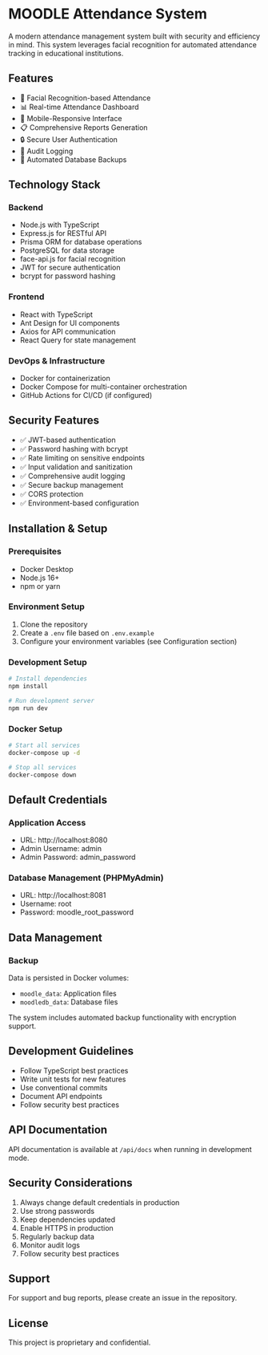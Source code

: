 # MOODLE Attendance System

A modern attendance management system built with security and efficiency in mind. This system leverages facial recognition for automated attendance tracking in educational institutions.

## Features

- 👤 Facial Recognition-based Attendance
- 📊 Real-time Attendance Dashboard
- 📱 Mobile-Responsive Interface
- 📋 Comprehensive Reports Generation
- 🔒 Secure User Authentication
- 📝 Audit Logging
- 💾 Automated Database Backups

## Technology Stack

### Backend
- Node.js with TypeScript
- Express.js for RESTful API
- Prisma ORM for database operations
- PostgreSQL for data storage
- face-api.js for facial recognition
- JWT for secure authentication
- bcrypt for password hashing

### Frontend
- React with TypeScript
- Ant Design for UI components
- Axios for API communication
- React Query for state management

### DevOps & Infrastructure
- Docker for containerization
- Docker Compose for multi-container orchestration
- GitHub Actions for CI/CD (if configured)

## Security Features

- ✅ JWT-based authentication
- ✅ Password hashing with bcrypt
- ✅ Rate limiting on sensitive endpoints
- ✅ Input validation and sanitization
- ✅ Comprehensive audit logging
- ✅ Secure backup management
- ✅ CORS protection
- ✅ Environment-based configuration

## Installation & Setup

### Prerequisites
- Docker Desktop
- Node.js 16+
- npm or yarn

### Environment Setup
1. Clone the repository
2. Create a `.env` file based on `.env.example`
3. Configure your environment variables (see Configuration section)

### Development Setup
```bash
# Install dependencies
npm install

# Run development server
npm run dev
```

### Docker Setup
```bash
# Start all services
docker-compose up -d

# Stop all services
docker-compose down
```

## Default Credentials

### Application Access
- URL: http://localhost:8080
- Admin Username: admin
- Admin Password: admin_password

### Database Management (PHPMyAdmin)
- URL: http://localhost:8081
- Username: root
- Password: moodle_root_password

## Data Management

### Backup
Data is persisted in Docker volumes:
- `moodle_data`: Application files
- `moodledb_data`: Database files

The system includes automated backup functionality with encryption support.

## Development Guidelines

- Follow TypeScript best practices
- Write unit tests for new features
- Use conventional commits
- Document API endpoints
- Follow security best practices

## API Documentation

API documentation is available at `/api/docs` when running in development mode.

## Security Considerations

1. Always change default credentials in production
2. Use strong passwords
3. Keep dependencies updated
4. Enable HTTPS in production
5. Regularly backup data
6. Monitor audit logs
7. Follow security best practices

## Support

For support and bug reports, please create an issue in the repository.

## License

This project is proprietary and confidential.
